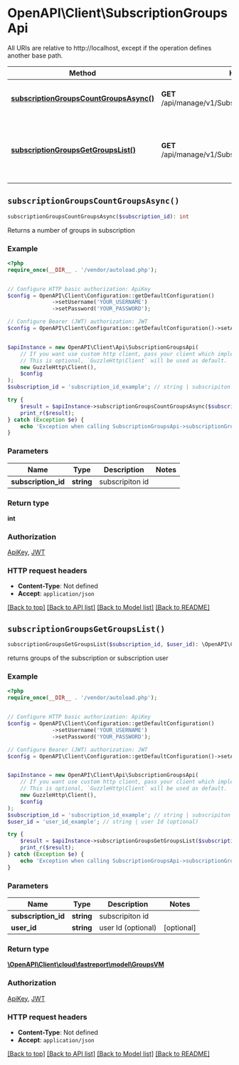 # OpenAPI\Client\SubscriptionGroupsApi

All URIs are relative to http://localhost, except if the operation defines another base path.

| Method | HTTP request | Description |
| ------------- | ------------- | ------------- |
| [**subscriptionGroupsCountGroupsAsync()**](SubscriptionGroupsApi.md#subscriptionGroupsCountGroupsAsync) | **GET** /api/manage/v1/Subscriptions/{subscriptionId}/count | Returns a number of groups in subscription |
| [**subscriptionGroupsGetGroupsList()**](SubscriptionGroupsApi.md#subscriptionGroupsGetGroupsList) | **GET** /api/manage/v1/Subscriptions/{subscriptionId}/groups | returns groups of the subscription or subscription user |


## `subscriptionGroupsCountGroupsAsync()`

```php
subscriptionGroupsCountGroupsAsync($subscription_id): int
```

Returns a number of groups in subscription

### Example

```php
<?php
require_once(__DIR__ . '/vendor/autoload.php');


// Configure HTTP basic authorization: ApiKey
$config = OpenAPI\Client\Configuration::getDefaultConfiguration()
              ->setUsername('YOUR_USERNAME')
              ->setPassword('YOUR_PASSWORD');

// Configure Bearer (JWT) authorization: JWT
$config = OpenAPI\Client\Configuration::getDefaultConfiguration()->setAccessToken('YOUR_ACCESS_TOKEN');


$apiInstance = new OpenAPI\Client\Api\SubscriptionGroupsApi(
    // If you want use custom http client, pass your client which implements `GuzzleHttp\ClientInterface`.
    // This is optional, `GuzzleHttp\Client` will be used as default.
    new GuzzleHttp\Client(),
    $config
);
$subscription_id = 'subscription_id_example'; // string | subscripiton id

try {
    $result = $apiInstance->subscriptionGroupsCountGroupsAsync($subscription_id);
    print_r($result);
} catch (Exception $e) {
    echo 'Exception when calling SubscriptionGroupsApi->subscriptionGroupsCountGroupsAsync: ', $e->getMessage(), PHP_EOL;
}
```

### Parameters

| Name | Type | Description  | Notes |
| ------------- | ------------- | ------------- | ------------- |
| **subscription_id** | **string**| subscripiton id | |

### Return type

**int**

### Authorization

[ApiKey](../../README.md#ApiKey), [JWT](../../README.md#JWT)

### HTTP request headers

- **Content-Type**: Not defined
- **Accept**: `application/json`

[[Back to top]](#) [[Back to API list]](../../README.md#endpoints)
[[Back to Model list]](../../README.md#models)
[[Back to README]](../../README.md)

## `subscriptionGroupsGetGroupsList()`

```php
subscriptionGroupsGetGroupsList($subscription_id, $user_id): \OpenAPI\Client\cloud\fastreport\model\GroupsVM
```

returns groups of the subscription or subscription user

### Example

```php
<?php
require_once(__DIR__ . '/vendor/autoload.php');


// Configure HTTP basic authorization: ApiKey
$config = OpenAPI\Client\Configuration::getDefaultConfiguration()
              ->setUsername('YOUR_USERNAME')
              ->setPassword('YOUR_PASSWORD');

// Configure Bearer (JWT) authorization: JWT
$config = OpenAPI\Client\Configuration::getDefaultConfiguration()->setAccessToken('YOUR_ACCESS_TOKEN');


$apiInstance = new OpenAPI\Client\Api\SubscriptionGroupsApi(
    // If you want use custom http client, pass your client which implements `GuzzleHttp\ClientInterface`.
    // This is optional, `GuzzleHttp\Client` will be used as default.
    new GuzzleHttp\Client(),
    $config
);
$subscription_id = 'subscription_id_example'; // string | subscripiton id
$user_id = 'user_id_example'; // string | user Id (optional)

try {
    $result = $apiInstance->subscriptionGroupsGetGroupsList($subscription_id, $user_id);
    print_r($result);
} catch (Exception $e) {
    echo 'Exception when calling SubscriptionGroupsApi->subscriptionGroupsGetGroupsList: ', $e->getMessage(), PHP_EOL;
}
```

### Parameters

| Name | Type | Description  | Notes |
| ------------- | ------------- | ------------- | ------------- |
| **subscription_id** | **string**| subscripiton id | |
| **user_id** | **string**| user Id (optional) | [optional] |

### Return type

[**\OpenAPI\Client\cloud\fastreport\model\GroupsVM**](../Model/GroupsVM.md)

### Authorization

[ApiKey](../../README.md#ApiKey), [JWT](../../README.md#JWT)

### HTTP request headers

- **Content-Type**: Not defined
- **Accept**: `application/json`

[[Back to top]](#) [[Back to API list]](../../README.md#endpoints)
[[Back to Model list]](../../README.md#models)
[[Back to README]](../../README.md)
